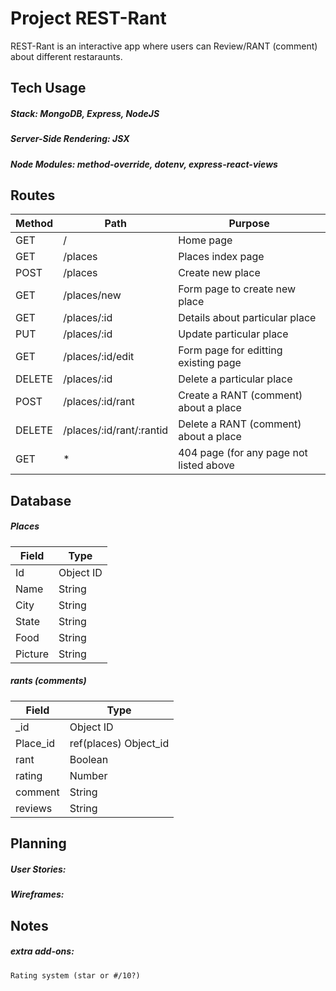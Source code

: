 # Project REST-Rant

REST-Rant is an interactive app where users can Review/RANT (comment) about different restaraunts. 

## Tech Usage

##### Stack: MongoDB, Express, NodeJS

##### Server-Side Rendering: JSX

##### Node Modules: method-override, dotenv, express-react-views

## Routes
 
|  Method  |           Path             |                 Purpose                   |
|----------|----------------------------|-------------------------------------------|
|  GET     |  /                         |  Home page                                |
|  GET     |  /places                   |  Places index page                        |
|  POST    |  /places                   |  Create new place                         |
|  GET     |  /places/new               |  Form page to create new place            |
|  GET     |  /places/:id               |  Details about particular place           | 
|  PUT     |  /places/:id               |  Update particular place                  |
|  GET     |  /places/:id/edit          |  Form page for editting existing page     |
|  DELETE  |  /places/:id               |  Delete a particular place                |
|  POST    |  /places/:id/rant          |  Create a RANT (comment) about a place    |
|  DELETE  |  /places/:id/rant/:rantid  |  Delete a RANT (comment) about a place    |
|  GET     |  *                         |  404 page (for any page not listed above  |

## Database

##### Places 

|  Field  |   Type    |
|---------|-----------|
| Id      | Object ID |
| Name    | String    |
| City    | String    |
| State   | String    |
| Food    | String    |
| Picture | String    |

##### rants (comments)

|  Field   |          Type          |
|----------|------------------------|
| _id      |  Object ID             |
| Place_id |  ref(places) Object_id |
| rant     |  Boolean               |
| rating   |  Number                |
| comment  |  String                | 
| reviews  |  String                |

## Planning

##### User Stories:

##### Wireframes:

## Notes

##### extra add-ons:
    
    Rating system (star or #/10?)